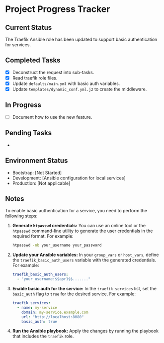 # Project Progress Tracker

## Current Status
The Traefik Ansible role has been updated to support basic authentication for services.

## Completed Tasks
- [x] Deconstruct the request into sub-tasks.
- [x] Read traefik role files.
- [x] Update `defaults/main.yml` with basic auth variables.
- [x] Update `templates/dynamic_conf.yml.j2` to create the middleware.

## In Progress
- [ ] Document how to use the new feature.

## Pending Tasks
-

## Environment Status
- Bootstrap: [Not Started]
- Development: [Ansible configuration for local services]
- Production: [Not applicable]

## Notes
To enable basic authentication for a service, you need to perform the following steps:

1.  **Generate `htpasswd` credentials:**
    You can use an online tool or the `htpasswd` command-line utility to generate the user credentials in the required format. For example:
    ```bash
    htpasswd -nb your_username your_password
    ```

2.  **Update your Ansible variables:**
    In your `group_vars` or `host_vars`, define the `traefik_basic_auth_users` variable with the generated credentials. For example:
    ```yaml
    traefik_basic_auth_users:
      - "your_username:$$apr1$$......."
    ```

3.  **Enable basic auth for the service:**
    In the `traefik_services` list, set the `basic_auth` flag to `true` for the desired service. For example:
    ```yaml
    traefik_services:
      - name: my-service
        domain: my-service.example.com
        url: "http://localhost:8080"
        basic_auth: true
    ```

4.  **Run the Ansible playbook:**
    Apply the changes by running the playbook that includes the `traefik` role.